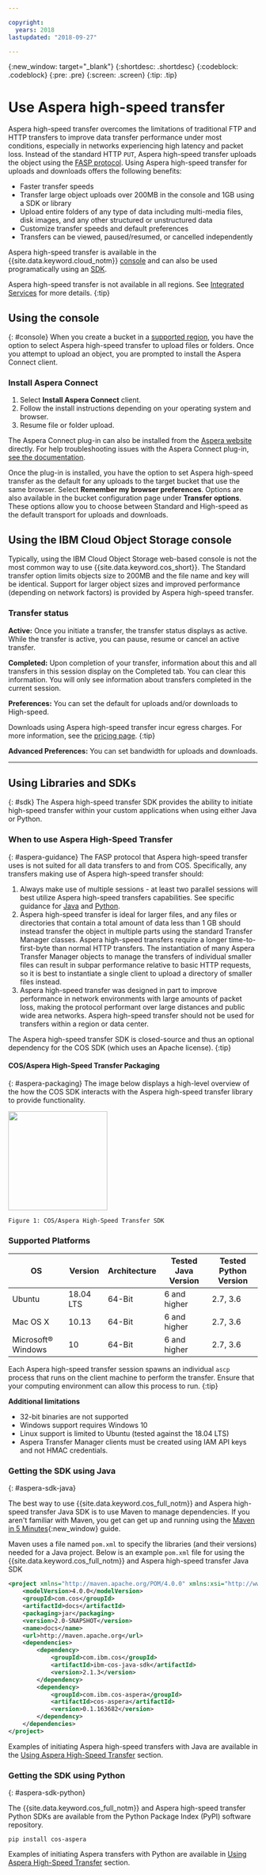 ```yaml
---

copyright:
  years: 2018
lastupdated: "2018-09-27"

---
```

{:new_window: target="_blank"}
{:shortdesc: .shortdesc}
{:codeblock: .codeblock}
{:pre: .pre}
{:screen: .screen}
{:tip: .tip}

# Use Aspera high-speed transfer

Aspera high-speed transfer overcomes the limitations of traditional FTP and HTTP transfers to improve data transfer performance under most conditions, especially in networks experiencing high latency and packet loss.  Instead of the standard HTTP `PUT`, Aspera high-speed transfer uploads the object using the [FASP protocol](https://asperasoft.com/technology/transport/fasp/).  Using Aspera high-speed transfer for uploads and downloads offers the following benefits:

- Faster transfer speeds
- Transfer large object uploads over 200MB in the console and 1GB using a SDK or library
- Upload entire folders of any type of data including multi-media files, disk images, and any other structured or unstructured data
- Customize transfer speeds and default preferences
- Transfers can be viewed, paused/resumed, or cancelled independently

Aspera high-speed transfer is available in the {{site.data.keyword.cloud_notm}} [console](#console) and can also be used programatically using an [SDK](#sdk). 

Aspera high-speed transfer is not available in all regions. See [Integrated Services](/docs/services/cloud-object-storage/basics/services.html) for more details.
{:tip}

## Using the console
{: #console}
When you create a bucket in a [supported region](/docs/services/cloud-object-storage/basics/services.html), you have the option to select Aspera high-speed transfer to upload files or folders. Once you attempt to upload an object, you are prompted to install the Aspera Connect client.

### Install Aspera Connect

1. Select **Install Aspera Connect** client.
2. Follow the install instructions depending on your operating system and browser.
3. Resume file or folder upload.

The Aspera Connect plug-in can also be installed from the [Aspera website](http://downloads.asperasoft.com/connect2/) directly. For help troubleshooting issues with the Aspera Connect plug-in, [see the documentation](http://downloads.asperasoft.com/en/documentation/8).

Once the plug-in is installed, you have the option to set Aspera high-speed transfer as the default for any uploads to the target bucket that use the same browser. Select **Remember my browser preferences**. Options are also available in the bucket configuration page under **Transfer options**. These options allow you to choose between Standard and High-speed as the default transport for uploads and downloads.

## Using the IBM Cloud Object Storage console

Typically, using the IBM Cloud Object Storage web-based console is not the most common way to use {{site.data.keyword.cos_short}}. The Standard transfer option limits objects size to 200MB and the file name and key will be identical.  Support for larger object sizes and improved performance (depending on network factors) is provided by Aspera high-speed transfer.

### Transfer status

**Active:** Once you initiate a transfer, the transfer status displays as active. While the transfer is active, you can pause, resume or cancel an active transfer. 

**Completed:** Upon completion of your transfer, information about this and all transfers in this session display on the Completed tab. You can clear this information. You will only see information about transfers completed in the current session.

**Preferences:** You can set the default for uploads and/or downloads to High-speed.

Downloads using Aspera high-speed transfer incur egress charges. For more information, see the [pricing page](https://www.ibm.com/cloud-computing/bluemix/pricing-object-storage).
{:tip}

**Advanced Preferences:** You can set bandwidth for uploads and downloads.

----

## Using Libraries and SDKs
{: #sdk}
The Aspera high-speed transfer SDK provides the ability to initiate high-speed transfer within your custom applications when using either Java or Python.

### When to use Aspera High-Speed Transfer
{: #aspera-guidance}
The FASP protocol that Aspera high-speed transfer uses is not suited for all data transfers to and from COS. Specifically, any transfers making use of Aspera high-speed transfer should:

1. Always make use of multiple sessions - at least two parallel sessions will best utilize Aspera high-speed transfers capabilities.  See specific guidance for [Java](/docs/services/cloud-object-storage/libraries/java.html#aspera) and [Python](/docs/services/cloud-object-storage/libraries/python.html#aspera).
2. Aspera high-speed transfer is ideal for larger files, and any files or directories that contain a total amount of data less than 1 GB should instead transfer the object in multiple parts using the standard Transfer Manager classes. Aspera high-speed transfers require a longer time-to-first-byte than normal HTTP transfers.  The instantiation of many Aspera Transfer Manager objects to manage the transfers of individual smaller files can result in subpar performance relative to basic HTTP requests, so it is best to instantiate a single client to upload a directory of smaller files instead.
3. Aspera high-speed transfer was designed in part to improve performance in network environments with large amounts of packet loss, making the protocol performant over large distances and public wide area networks.  Aspera high-speed transfer should not be used for transfers within a region or data center.

The Aspera high-speed transfer SDK is closed-source and thus an optional dependency for the COS SDK (which uses an Apache license). 
{:tip}

#### COS/Aspera High-Speed Transfer Packaging
{: #aspera-packaging}
The image below displays a high-level overview of the how the COS SDK interacts with the Aspera high-speed transfer library to provide functionality.

<img src="https://s3-api.us-geo.objectstorage.softlayer.net/docs-resources/aspera-packaging.png" height="200px" />

`Figure 1: COS/Aspera High-Speed Transfer SDK`

### Supported Platforms

| OS                     | Version   | Architecture | Tested Java Version | Tested Python Version |
|------------------------|-----------|--------------|--------------|----------------|
| Ubuntu                 | 18.04 LTS | 64-Bit       | 6 and higher | 2.7, 3.6       |
| Mac OS X               | 10.13     | 64-Bit       | 6 and higher | 2.7, 3.6       |
| Microsoft&reg; Windows | 10        | 64-Bit       | 6 and higher | 2.7, 3.6       |

Each Aspera high-speed transfer session spawns an individual `ascp` process that runs on the client machine to perform the transfer. Ensure that your computing environment can allow this process to run.
{:tip}

**Additional limitations**

* 32-bit binaries are not supported
* Windows support requires Windows 10
* Linux support is limited to Ubuntu (tested against the 18.04 LTS)
* Aspera Transfer Manager clients must be created using IAM API keys and not HMAC credentials.

### Getting the SDK using Java
{: #aspera-sdk-java}

The best way to use {{site.data.keyword.cos_full_notm}} and Aspera high-speed transfer Java SDK is to use Maven to manage dependencies. If you aren't familiar with Maven, you get can get up and running using the [Maven in 5 Minutes](https://maven.apache.org/guides/getting-started/maven-in-five-minutes.html){:new_window} guide.

Maven uses a file named `pom.xml` to specify the libraries (and their versions) needed for a Java project.  Below is an example `pom.xml` file for using the {{site.data.keyword.cos_full_notm}} and Aspera high-speed transfer Java SDK

```xml
<project xmlns="http://maven.apache.org/POM/4.0.0" xmlns:xsi="http://www.w3.org/2001/XMLSchema-instance" xsi:schemaLocation="http://maven.apache.org/POM/4.0.0 http://maven.apache.org/maven-v4_0_0.xsd">
    <modelVersion>4.0.0</modelVersion>
    <groupId>com.cos</groupId>
    <artifactId>docs</artifactId>
    <packaging>jar</packaging>
    <version>2.0-SNAPSHOT</version>
    <name>docs</name>
    <url>http://maven.apache.org</url>
    <dependencies>
        <dependency>
            <groupId>com.ibm.cos</groupId>
            <artifactId>ibm-cos-java-sdk</artifactId>
            <version>2.1.3</version>
        </dependency>
        <dependency>
            <groupId>com.ibm.cos-aspera</groupId>
            <artifactId>cos-aspera</artifactId>
            <version>0.1.163682</version>
        </dependency>
    </dependencies>
</project>
```

Examples of initiating Aspera high-speed transfers with Java are available in the [Using Aspera High-Speed Transfer](/docs/services/cloud-object-storage/libraries/java.html#aspera) section.

### Getting the SDK using Python
{: #aspera-sdk-python}

The {{site.data.keyword.cos_full_notm}} and Aspera high-speed transfer Python SDKs are available from the Python Package Index (PyPI) software repository.  

```
pip install cos-aspera
```

Examples of initiating Aspera transfers with Python are available in [Using Aspera High-Speed Transfer](/docs/services/cloud-object-storage/libraries/python.html#aspera) section.
